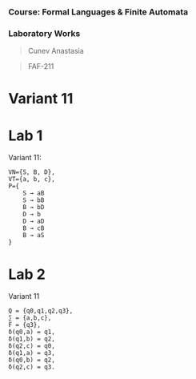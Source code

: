 ### Course: Formal Languages & Finite Automata
### Laboratory Works
> Cunev Anastasia

>FAF-211

# Variant 11

# Lab 1 

Variant 11:
```
VN={S, B, D}, 
VT={a, b, c}, 
P={ 
    S → aB
    S → bB
    B → bD
    D → b
    D → aD
    B → cB
    B → aS
}
```
# Lab 2 

Variant 11
```
Q = {q0,q1,q2,q3},
∑ = {a,b,c},
F = {q3},
δ(q0,a) = q1,
δ(q1,b) = q2,
δ(q2,c) = q0,
δ(q1,a) = q3,
δ(q0,b) = q2,
δ(q2,c) = q3.
```
